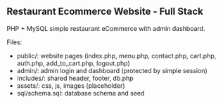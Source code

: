Restaurant Ecommerce Website - Full Stack
-----------------------------------------
PHP + MySQL simple restaurant eCommerce with admin dashboard.

Files:
- public/: website pages (index.php, menu.php, contact.php, cart.php, auth.php, add_to_cart.php, logout.php)
- admin/: admin login and dashboard (protected by simple session)
- includes/: shared header, footer, db.php
- assets/: css, js, images (placeholder)
- sql/schema.sql: database schema and seed
